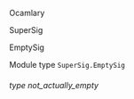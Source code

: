 Ocamlary

SuperSig

EmptySig

Module type `SuperSig.EmptySig`

<a id="type-not_actually_empty"></a>

###### type not_actually_empty
